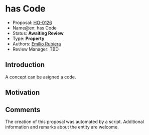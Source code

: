 # has Code

* Proposal: [HO-0126](0126-has-code.md)
* Name@en: has Code
* Status: **Awaiting Review**
* Type: **Property**
* Authors: [Emilio Rubiera](https://github.com/spitxa)
* Review Manager: TBD

## Introduction

A concept can be asigned a code.

## Motivation

## Comments
The creation of this proposal was automated by a script. Additional information and remarks about the entity are welcome.
